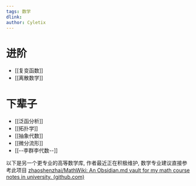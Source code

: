```yaml
---
tags: 数学
dlink: 
author: Cyletix
---
```

# 进阶
- [[复变函数]]
- [[离散数学]]

# 下辈子
- [[泛函分析]]
- [[拓扑学]]
- [[抽象代数]]
- [[微分流形]]
- [[--李群李代数--]]


以下是另一个更专业的高等数学库, 作者最近正在积极维护, 数学专业建议直接参考此项目
[zhaoshenzhai/MathWiki: An Obsidian.md vault for my math course notes in university. (github.com)](https://github.com/zhaoshenzhai/MathWiki)
